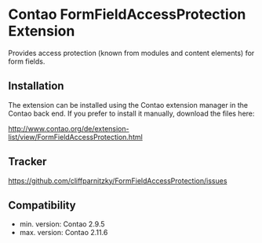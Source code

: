 Contao FormFieldAccessProtection Extension
==========================================

Provides access protection (known from modules and content elements) for form fields.


Installation
------------

The extension can be installed using the Contao extension manager in the Contao
back end. If you prefer to install it manually, download the files here:

http://www.contao.org/de/extension-list/view/FormFieldAccessProtection.html


Tracker
-------

https://github.com/cliffparnitzky/FormFieldAccessProtection/issues


Compatibility
-------------

- min. version: Contao 2.9.5
- max. version: Contao 2.11.6